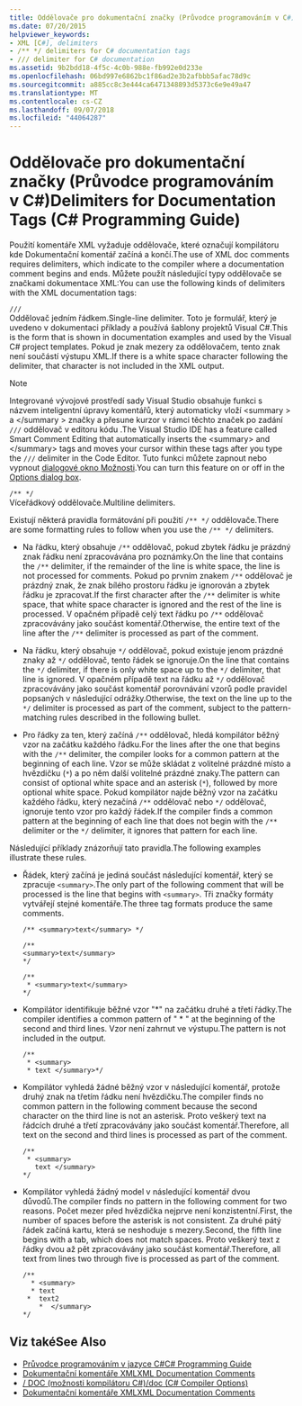 ```yaml
---
title: Oddělovače pro dokumentační značky (Průvodce programováním v C#)
ms.date: 07/20/2015
helpviewer_keywords:
- XML [C#], delimiters
- /** */ delimiters for C# documentation tags
- /// delimiter for C# documentation
ms.assetid: 9b2bdd18-4f5c-4c0b-988e-fb992e0d233e
ms.openlocfilehash: 06bd997e6862bc1f86ad2e3b2afbbb5afac78d9c
ms.sourcegitcommit: a885cc8c3e444ca6471348893d5373c6e9e49a47
ms.translationtype: MT
ms.contentlocale: cs-CZ
ms.lasthandoff: 09/07/2018
ms.locfileid: "44064287"
---
```

# <a name="delimiters-for-documentation-tags-c-programming-guide"></a><span data-ttu-id="edfd5-102">Oddělovače pro dokumentační značky (Průvodce programováním v C#)</span><span class="sxs-lookup"><span data-stu-id="edfd5-102">Delimiters for Documentation Tags (C# Programming Guide)</span></span>
<span data-ttu-id="edfd5-103">Použití komentáře XML vyžaduje oddělovače, které označují kompilátoru kde Dokumentační komentář začíná a končí.</span><span class="sxs-lookup"><span data-stu-id="edfd5-103">The use of XML doc comments requires delimiters, which indicate to the compiler where a documentation comment begins and ends.</span></span> <span data-ttu-id="edfd5-104">Můžete použít následující typy oddělovače se značkami dokumentace XML:</span><span class="sxs-lookup"><span data-stu-id="edfd5-104">You can use the following kinds of delimiters with the XML documentation tags:</span></span>  
  
 `///`  
 <span data-ttu-id="edfd5-105">Oddělovač jedním řádkem.</span><span class="sxs-lookup"><span data-stu-id="edfd5-105">Single-line delimiter.</span></span> <span data-ttu-id="edfd5-106">Toto je formulář, který je uvedeno v dokumentaci příklady a používá šablony projektů Visual C#.</span><span class="sxs-lookup"><span data-stu-id="edfd5-106">This is the form that is shown in documentation examples and used by the Visual C# project templates.</span></span> <span data-ttu-id="edfd5-107">Pokud je znak mezery za oddělovačem, tento znak není součástí výstupu XML.</span><span class="sxs-lookup"><span data-stu-id="edfd5-107">If there is a white space character following the delimiter, that character is not included in the XML output.</span></span>  
  
> [!NOTE]
>  <span data-ttu-id="edfd5-108">Integrované vývojové prostředí sady Visual Studio obsahuje funkci s názvem inteligentní úpravy komentářů, který automaticky vloží \<summary > a \</summary > značky a přesune kurzor v rámci těchto značek po zadání `///` oddělovač v editoru kódu .</span><span class="sxs-lookup"><span data-stu-id="edfd5-108">The Visual Studio IDE has a feature called Smart Comment Editing that automatically inserts the \<summary> and \</summary> tags and moves your cursor within these tags after you type the `///` delimiter in the Code Editor.</span></span> <span data-ttu-id="edfd5-109">Tuto funkci můžete zapnout nebo vypnout [dialogové okno Možnosti](/visualstudio/ide/reference/options-text-editor-csharp-advanced).</span><span class="sxs-lookup"><span data-stu-id="edfd5-109">You can turn this feature on or off in the [Options dialog box](/visualstudio/ide/reference/options-text-editor-csharp-advanced).</span></span>  
  
 `/** */`  
 <span data-ttu-id="edfd5-110">Víceřádkový oddělovače.</span><span class="sxs-lookup"><span data-stu-id="edfd5-110">Multiline delimiters.</span></span>  
  
 <span data-ttu-id="edfd5-111">Existují některá pravidla formátování při použití `/** */` oddělovače.</span><span class="sxs-lookup"><span data-stu-id="edfd5-111">There are some formatting rules to follow when you use the `/** */` delimiters.</span></span>  
  
-   <span data-ttu-id="edfd5-112">Na řádku, který obsahuje `/**` oddělovač, pokud zbytek řádku je prázdný znak řádku není zpracovávána pro poznámky.</span><span class="sxs-lookup"><span data-stu-id="edfd5-112">On the line that contains the `/**` delimiter, if the remainder of the line is white space, the line is not processed for comments.</span></span> <span data-ttu-id="edfd5-113">Pokud po prvním znakem `/**` oddělovač je prázdný znak, že znak bílého prostoru řádku je ignorován a zbytek řádku je zpracovat.</span><span class="sxs-lookup"><span data-stu-id="edfd5-113">If the first character after the `/**` delimiter is white space, that white space character is ignored and the rest of the line is processed.</span></span> <span data-ttu-id="edfd5-114">V opačném případě celý text řádku po `/**` oddělovač zpracovávány jako součást komentář.</span><span class="sxs-lookup"><span data-stu-id="edfd5-114">Otherwise, the entire text of the line after the `/**` delimiter is processed as part of the comment.</span></span>  
  
-   <span data-ttu-id="edfd5-115">Na řádku, který obsahuje `*/` oddělovač, pokud existuje jenom prázdné znaky až `*/` oddělovač, tento řádek se ignoruje.</span><span class="sxs-lookup"><span data-stu-id="edfd5-115">On the line that contains the `*/` delimiter, if there is only white space up to the `*/` delimiter, that line is ignored.</span></span> <span data-ttu-id="edfd5-116">V opačném případě text na řádku až `*/` oddělovač zpracovávány jako součást komentář porovnávání vzorů podle pravidel popsaných v následující odrážky.</span><span class="sxs-lookup"><span data-stu-id="edfd5-116">Otherwise, the text on the line up to the `*/` delimiter is processed as part of the comment, subject to the pattern-matching rules described in the following bullet.</span></span>  
  
-   <span data-ttu-id="edfd5-117">Pro řádky za ten, který začíná `/**` oddělovač, hledá kompilátor běžný vzor na začátku každého řádku.</span><span class="sxs-lookup"><span data-stu-id="edfd5-117">For the lines after the one that begins with the `/**` delimiter, the compiler looks for a common pattern at the beginning of each line.</span></span> <span data-ttu-id="edfd5-118">Vzor se může skládat z volitelné prázdné místo a hvězdičku (`*`) a po něm další volitelné prázdné znaky.</span><span class="sxs-lookup"><span data-stu-id="edfd5-118">The pattern can consist of optional white space and an asterisk (`*`), followed by more optional white space.</span></span> <span data-ttu-id="edfd5-119">Pokud kompilátor najde běžný vzor na začátku každého řádku, který nezačíná `/**` oddělovač nebo `*/` oddělovač, ignoruje tento vzor pro každý řádek.</span><span class="sxs-lookup"><span data-stu-id="edfd5-119">If the compiler finds a common pattern at the beginning of each line that does not begin with the `/**` delimiter or the `*/` delimiter, it ignores that pattern for each line.</span></span>  
  
 <span data-ttu-id="edfd5-120">Následující příklady znázorňují tato pravidla.</span><span class="sxs-lookup"><span data-stu-id="edfd5-120">The following examples illustrate these rules.</span></span>  
  
-   <span data-ttu-id="edfd5-121">Řádek, který začíná je jediná součást následující komentář, který se zpracuje `<summary>`.</span><span class="sxs-lookup"><span data-stu-id="edfd5-121">The only part of the following comment that will be processed is the line that begins with `<summary>`.</span></span> <span data-ttu-id="edfd5-122">Tři značky formáty vytvářejí stejné komentáře.</span><span class="sxs-lookup"><span data-stu-id="edfd5-122">The three tag formats produce the same comments.</span></span>  
  
    ```  
    /** <summary>text</summary> */   
  
    /**   
    <summary>text</summary>   
    */   
  
    /**   
     * <summary>text</summary>   
    */  
    ```  
  
-   <span data-ttu-id="edfd5-123">Kompilátor identifikuje běžné vzor "\*" na začátku druhé a třetí řádky.</span><span class="sxs-lookup"><span data-stu-id="edfd5-123">The compiler identifies a common pattern of " \* " at the beginning of the second and third lines.</span></span> <span data-ttu-id="edfd5-124">Vzor není zahrnut ve výstupu.</span><span class="sxs-lookup"><span data-stu-id="edfd5-124">The pattern is not included in the output.</span></span>  
  
    ```  
    /**   
     * <summary>   
     * text </summary>*/   
    ```  
  
-   <span data-ttu-id="edfd5-125">Kompilátor vyhledá žádné běžný vzor v následující komentář, protože druhý znak na třetím řádku není hvězdičku.</span><span class="sxs-lookup"><span data-stu-id="edfd5-125">The compiler finds no common pattern in the following comment because the second character on the third line is not an asterisk.</span></span> <span data-ttu-id="edfd5-126">Proto veškerý text na řádcích druhé a třetí zpracovávány jako součást komentář.</span><span class="sxs-lookup"><span data-stu-id="edfd5-126">Therefore, all text on the second and third lines is processed as part of the comment.</span></span>  
  
    ```  
    /**   
     * <summary>   
       text </summary>  
    */   
    ```  
  
-   <span data-ttu-id="edfd5-127">Kompilátor vyhledá žádný model v následující komentář dvou důvodů.</span><span class="sxs-lookup"><span data-stu-id="edfd5-127">The compiler finds no pattern in the following comment for two reasons.</span></span> <span data-ttu-id="edfd5-128">Počet mezer před hvězdička nejprve není konzistentní.</span><span class="sxs-lookup"><span data-stu-id="edfd5-128">First, the number of spaces before the asterisk is not consistent.</span></span> <span data-ttu-id="edfd5-129">Za druhé pátý řádek začíná kartu, která se neshoduje s mezery.</span><span class="sxs-lookup"><span data-stu-id="edfd5-129">Second, the fifth line begins with a tab, which does not match spaces.</span></span> <span data-ttu-id="edfd5-130">Proto veškerý text z řádky dvou až pět zpracovávány jako součást komentář.</span><span class="sxs-lookup"><span data-stu-id="edfd5-130">Therefore, all text from lines two through five is processed as part of the comment.</span></span>  
  
    ```  
    /**   
      * <summary>   
      * text   
     *  text2   
        *  </summary>   
    */   
    ```  
  
## <a name="see-also"></a><span data-ttu-id="edfd5-131">Viz také</span><span class="sxs-lookup"><span data-stu-id="edfd5-131">See Also</span></span>

- [<span data-ttu-id="edfd5-132">Průvodce programováním v jazyce C#</span><span class="sxs-lookup"><span data-stu-id="edfd5-132">C# Programming Guide</span></span>](../../../csharp/programming-guide/index.md)  
- [<span data-ttu-id="edfd5-133">Dokumentační komentáře XML</span><span class="sxs-lookup"><span data-stu-id="edfd5-133">XML Documentation Comments</span></span>](../../../csharp/programming-guide/xmldoc/xml-documentation-comments.md)  
- [<span data-ttu-id="edfd5-134">/ DOC (možnosti kompilátoru C#)</span><span class="sxs-lookup"><span data-stu-id="edfd5-134">/doc (C# Compiler Options)</span></span>](../../../csharp/language-reference/compiler-options/doc-compiler-option.md)  
- [<span data-ttu-id="edfd5-135">Dokumentační komentáře XML</span><span class="sxs-lookup"><span data-stu-id="edfd5-135">XML Documentation Comments</span></span>](../../../csharp/programming-guide/xmldoc/xml-documentation-comments.md)
